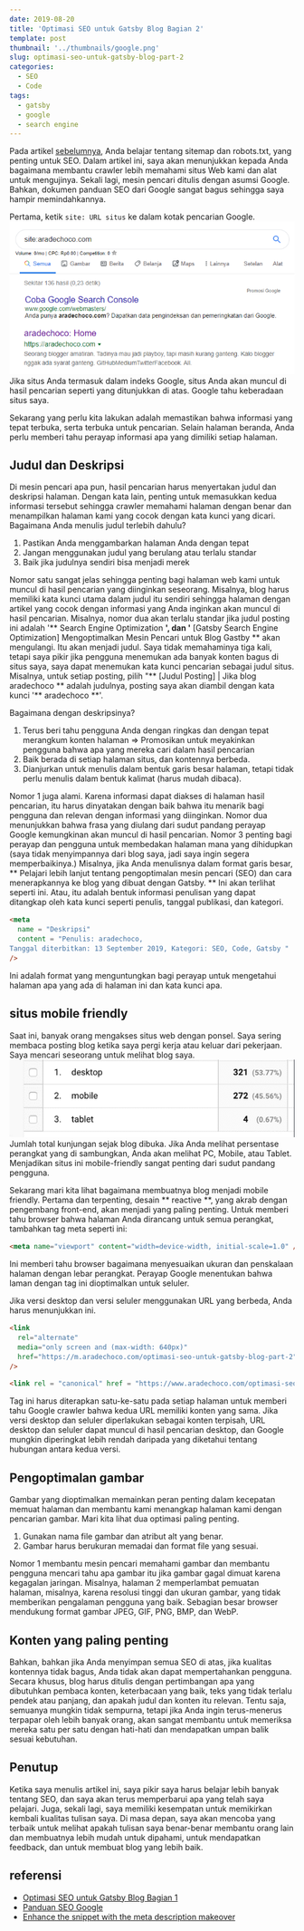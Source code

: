 ```yaml
---
date: 2019-08-20
title: 'Optimasi SEO untuk Gatsby Blog Bagian 2'
template: post
thumbnail: '../thumbnails/google.png'
slug: optimasi-seo-untuk-gatsby-blog-part-2
categories:
  - SEO
  - Code
tags:
  - gatsby
  - google
  - search engine
---
```


Pada artikel [sebelumnya](https://www.aradechoco.com/optimasi-seo-untuk-gatsby-blog-part-1/), Anda belajar tentang sitemap dan robots.txt, yang penting untuk SEO. Dalam artikel ini, saya akan menunjukkan kepada Anda bagaimana membantu crawler lebih memahami situs Web kami dan alat untuk mengujinya. Sekali lagi, mesin pencari ditulis dengan asumsi Google. Bahkan, dokumen panduan SEO dari Google sangat bagus sehingga saya hampir memindahkannya.

Pertama, ketik `site: URL situs` ke dalam kotak pencarian Google.
![](../images/seo1.png)
Jika situs Anda termasuk dalam indeks Google, situs Anda akan muncul di hasil pencarian seperti yang ditunjukkan di atas. Google tahu keberadaan situs saya.

Sekarang yang perlu kita lakukan adalah memastikan bahwa informasi yang tepat terbuka, serta terbuka untuk pencarian. Selain halaman beranda, Anda perlu memberi tahu perayap informasi apa yang dimiliki setiap halaman.

## Judul dan Deskripsi

Di mesin pencari apa pun, hasil pencarian harus menyertakan judul dan deskripsi halaman. Dengan kata lain, penting untuk memasukkan kedua informasi tersebut sehingga crawler memahami halaman dengan benar dan menampilkan halaman kami yang cocok dengan kata kunci yang dicari. Bagaimana Anda menulis judul terlebih dahulu?

1. Pastikan Anda menggambarkan halaman Anda dengan tepat
2. Jangan menggunakan judul yang berulang atau terlalu standar
3. Baik jika judulnya sendiri bisa menjadi merek

Nomor satu sangat jelas sehingga penting bagi halaman web kami untuk muncul di hasil pencarian yang diinginkan seseorang. Misalnya, blog harus memiliki kata kunci utama dalam judul itu sendiri sehingga halaman dengan artikel yang cocok dengan informasi yang Anda inginkan akan muncul di hasil pencarian. Misalnya, nomor dua akan terlalu standar jika judul posting ini adalah '** Search Engine Optimization **', dan '** [Gatsby Search Engine Optimization] Mengoptimalkan Mesin Pencari untuk Blog Gastby ** akan mengulangi. Itu akan menjadi judul. Saya tidak memahaminya tiga kali, tetapi saya pikir jika pengguna menemukan ada banyak konten bagus di situs saya, saya dapat menemukan kata kunci pencarian sebagai judul situs. Misalnya, untuk setiap posting, pilih "** [Judul Posting] | Jika blog aradechoco ** adalah judulnya, posting saya akan diambil dengan kata kunci '** aradechoco **'.

Bagaimana dengan deskripsinya?

1. Terus beri tahu pengguna Anda dengan ringkas dan dengan tepat merangkum konten halaman ⇒ Promosikan untuk meyakinkan pengguna bahwa apa yang mereka cari dalam hasil pencarian
2. Baik berada di setiap halaman situs, dan kontennya berbeda.
3. Dianjurkan untuk menulis dalam bentuk garis besar halaman, tetapi tidak perlu menulis dalam bentuk kalimat (harus mudah dibaca).

Nomor 1 juga alami. Karena informasi dapat diakses di halaman hasil pencarian, itu harus dinyatakan dengan baik bahwa itu menarik bagi pengguna dan relevan dengan informasi yang diinginkan. Nomor dua menunjukkan bahwa frasa yang diulang dari sudut pandang perayap Google kemungkinan akan muncul di hasil pencarian. Nomor 3 penting bagi perayap dan pengguna untuk membedakan halaman mana yang dihidupkan (saya tidak menyimpannya dari blog saya, jadi saya ingin segera memperbaikinya.) Misalnya, jika Anda menulisnya dalam format garis besar, ** Pelajari lebih lanjut tentang pengoptimalan mesin pencari (SEO) dan cara menerapkannya ke blog yang dibuat dengan Gatsby. ** Ini akan terlihat seperti ini. Atau, itu adalah bentuk informasi penulisan yang dapat ditangkap oleh kata kunci seperti penulis, tanggal publikasi, dan kategori.

```html
<meta
  name = "Deskripsi"
  content = "Penulis: aradechoco, 
Tanggal diterbitkan: 13 September 2019, Kategori: SEO, Code, Gatsby "
/>
```

Ini adalah format yang menguntungkan bagi perayap untuk mengetahui halaman apa yang ada di halaman ini dan kata kunci apa.

## situs mobile friendly

Saat ini, banyak orang mengakses situs web dengan ponsel. Saya sering membaca posting blog ketika saya pergi kerja atau keluar dari pekerjaan. Saya mencari seseorang untuk melihat blog saya.
![](../images/seo2.png)
Jumlah total kunjungan sejak blog dibuka. Jika Anda melihat persentase perangkat yang di sambungkan, Anda akan melihat PC, Mobile, atau Tablet. Menjadikan situs ini mobile-friendly sangat penting dari sudut pandang pengguna.

Sekarang mari kita lihat bagaimana membuatnya blog menjadi mobile friendly. Pertama dan terpenting, desain ** reactive **, yang akrab dengan pengembang front-end, akan menjadi yang paling penting. Untuk memberi tahu browser bahwa halaman Anda dirancang untuk semua perangkat, tambahkan tag meta seperti ini:

```html
<meta name="viewport" content="width=device-width, initial-scale=1.0" />
```

Ini memberi tahu browser bagaimana menyesuaikan ukuran dan penskalaan halaman dengan lebar perangkat. Perayap Google menentukan bahwa laman dengan tag ini dioptimalkan untuk seluler.

Jika versi desktop dan versi seluler menggunakan URL yang berbeda, Anda harus menunjukkan ini.

```html
<link
  rel="alternate"
  media="only screen and (max-width: 640px)"
  href="https://m.aradechoco.com/optimasi-seo-untuk-gatsby-blog-part-2"
/>
```

```html
<link rel = "canonical" href = "https://www.aradechoco.com/optimasi-seo-untuk-gatsby-blog-part-2" />
```

Tag ini harus diterapkan satu-ke-satu pada setiap halaman untuk memberi tahu Google crawler bahwa kedua URL memiliki konten yang sama. Jika versi desktop dan seluler diperlakukan sebagai konten terpisah, URL desktop dan seluler dapat muncul di hasil pencarian desktop, dan Google mungkin diperingkat lebih rendah daripada yang diketahui tentang hubungan antara kedua versi.

## Pengoptimalan gambar

Gambar yang dioptimalkan memainkan peran penting dalam kecepatan memuat halaman dan membantu kami menangkap halaman kami dengan pencarian gambar. Mari kita lihat dua optimasi paling penting.

1. Gunakan nama file gambar dan atribut alt yang benar.
2. Gambar harus berukuran memadai dan format file yang sesuai.

Nomor 1 membantu mesin pencari memahami gambar dan membantu pengguna mencari tahu apa gambar itu jika gambar gagal dimuat karena kegagalan jaringan.
Misalnya, halaman 2 memperlambat pemuatan halaman, misalnya, karena resolusi tinggi dan ukuran gambar, yang tidak memberikan pengalaman pengguna yang baik. Sebagian besar browser mendukung format gambar JPEG, GIF, PNG, BMP, dan WebP.

## Konten yang paling penting

Bahkan, bahkan jika Anda menyimpan semua SEO di atas, jika kualitas kontennya tidak bagus, Anda tidak akan dapat mempertahankan pengguna. Secara khusus, blog harus ditulis dengan pertimbangan apa yang dibutuhkan pembaca konten, keterbacaan yang baik, teks yang tidak terlalu pendek atau panjang, dan apakah judul dan konten itu relevan. Tentu saja, semuanya mungkin tidak sempurna, tetapi jika Anda ingin terus-menerus terpapar oleh lebih banyak orang, akan sangat membantu untuk memeriksa mereka satu per satu dengan hati-hati dan mendapatkan umpan balik sesuai kebutuhan.

## Penutup

Ketika saya menulis artikel ini, saya pikir saya harus belajar lebih banyak tentang SEO, dan saya akan terus memperbarui apa yang telah saya pelajari. Juga, sekali lagi, saya memiliki kesempatan untuk memikirkan kembali kualitas tulisan saya. Di masa depan, saya akan mencoba yang terbaik untuk melihat apakah tulisan saya benar-benar membantu orang lain dan membuatnya lebih mudah untuk dipahami, untuk mendapatkan feedback, dan untuk membuat blog yang lebih baik.

## referensi 

- <a href="https://www.aradechoco.com/optimasi-seo-untuk-gatsby-blog-part-1/" target="_blank"> Optimasi SEO untuk Gatsby Blog Bagian 1 </a>
- <a href="https://support.google.com/webmasters/answer/7451184?hl=id" target="_blank"> Panduan SEO Google </a>
- <a href="https://webmasters.googleblog.com/2007/09/improve-snippets-with-meta-description.html" target="_blank"> Enhance the snippet with the meta description makeover </a>
